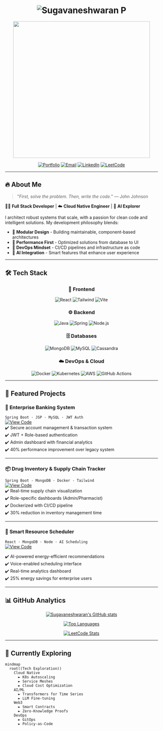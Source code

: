 <h1 align="center">
  <img src="https://readme-typing-svg.demolab.com?font=Fira+Code&weight=600&size=28&duration=2000&pause=500&color=22D3EE&center=true&vCenter=true&width=600&lines=%F0%9F%8C%9F+Sugavaneshwaran+P;Full+Stack+Developer;Cloud+Native+Engineer;AI+Explorer" alt="Sugavaneshwaran P" />
</h1>

<p align="center">
  <img src="https://media.giphy.com/media/v1.Y2lkPTc5MGI3NjExc3VtY2R4eXJ6eWJ1b3V4d3J5cXJ3c3R4b2J3bHZ4eXZ5dGZ4dCZlcD12MV9pbnRlcm5hbF9naWZfYnlfaWQmY3Q9Zw/f3iwJFOVOwuy7K6FFw/giphy.gif" width="450" />
</p>

<div align="center">
  
[![Portfolio](https://img.shields.io/badge/✨_Portfolio-000000?style=for-the-badge&logo=vercel&logoColor=white)](https://sugavaneshwaranp.me)
[![Email](https://img.shields.io/badge/📧_sugavanesh08@gmail.com-D14836?style=for-the-badge&logo=gmail&logoColor=white)](mailto:sugavanesh08@gmail.com)
[![LinkedIn](https://img.shields.io/badge/👔_LinkedIn-0077B5?style=for-the-badge&logo=linkedin&logoColor=white)](https://www.linkedin.com/in/sugavaneshwaranp18/)
[![LeetCode](https://img.shields.io/badge/🧠_LeetCode-FFA116?style=for-the-badge&logo=leetcode&logoColor=black)](https://leetcode.com/u/Sugavaneshwaran_p/)

</div>

---

## 🔥 About Me

> "_First, solve the problem. Then, write the code._" — John Johnson

👨‍💻 **Full Stack Developer** | ☁️ **Cloud Native Engineer** | 🤖 **AI Explorer**

I architect robust systems that scale, with a passion for clean code and intelligent solutions. My development philosophy blends:

- 🧩 **Modular Design** - Building maintainable, component-based architectures
- 🚀 **Performance First** - Optimized solutions from database to UI
- 🔄 **DevOps Mindset** - CI/CD pipelines and infrastructure as code
- 🧠 **AI Integration** - Smart features that enhance user experience

---

## 🛠️ Tech Stack

<div align="center">

### 🎨 Frontend
![React](https://img.shields.io/badge/React-61DAFB?style=for-the-badge&logo=react&logoColor=black)
![Tailwind](https://img.shields.io/badge/Tailwind-06B6D4?style=for-the-badge&logo=tailwindcss&logoColor=white)
![Vite](https://img.shields.io/badge/Vite-646CFF?style=for-the-badge&logo=vite&logoColor=white)

### ⚙️ Backend
![Java](https://img.shields.io/badge/Java-007396?style=for-the-badge&logo=openjdk&logoColor=white)
![Spring](https://img.shields.io/badge/Spring-6DB33F?style=for-the-badge&logo=spring&logoColor=white)
![Node.js](https://img.shields.io/badge/Node.js-339933?style=for-the-badge&logo=nodedotjs&logoColor=white)

### 🗄️ Databases
![MongoDB](https://img.shields.io/badge/MongoDB-47A248?style=for-the-badge&logo=mongodb&logoColor=white)
![MySQL](https://img.shields.io/badge/MySQL-4479A1?style=for-the-badge&logo=mysql&logoColor=white)
![Cassandra](https://img.shields.io/badge/Cassandra-1287B1?style=for-the-badge&logo=apachecassandra&logoColor=white)

### ☁️ DevOps & Cloud
![Docker](https://img.shields.io/badge/Docker-2496ED?style=for-the-badge&logo=docker&logoColor=white)
![Kubernetes](https://img.shields.io/badge/Kubernetes-326CE5?style=for-the-badge&logo=kubernetes&logoColor=white)
![AWS](https://img.shields.io/badge/AWS-232F3E?style=for-the-badge&logo=amazonaws&logoColor=white)
![GitHub Actions](https://img.shields.io/badge/GitHub_Actions-2088FF?style=for-the-badge&logo=githubactions&logoColor=white)

</div>

---

## 🚀 Featured Projects

### 🏦 **Enterprise Banking System**  
`Spring Boot · JSP · MySQL · JWT Auth`  
[![View Code](https://img.shields.io/badge/View_Code-181717?style=for-the-badge&logo=github&logoColor=white)](https://github.com/SugavaneshwaranP/Banking-Application-SpringBoot)  
✔️ Secure account management & transaction system  
✔️ JWT + Role-based authentication  
✔️ Admin dashboard with financial analytics  
✔️ 40% performance improvement over legacy system  

---

### 📦 **Drug Inventory & Supply Chain Tracker**  
`Spring Boot · MongoDB · Docker · Tailwind`  
[![View Code](https://img.shields.io/badge/View_Code-181717?style=for-the-badge&logo=github&logoColor=white)](https://github.com/SugavaneshwaranP/Drug-Inventory)  
✔️ Real-time supply chain visualization  
✔️ Role-specific dashboards (Admin/Pharmacist)  
✔️ Dockerized with CI/CD pipeline  
✔️ 30% reduction in inventory management time  

---

### 🌿 **Smart Resource Scheduler**  
`React · MongoDB · Node · AI Scheduling`  
[![View Code](https://img.shields.io/badge/View_Code-181717?style=for-the-badge&logo=github&logoColor=white)](https://github.com/SugavaneshwaranP/Appliances) 

✔️ AI-powered energy-efficient recommendations  
✔️ Voice-enabled scheduling interface  
✔️ Real-time analytics dashboard  
✔️ 25% energy savings for enterprise users  

---

## 📊 GitHub Analytics

<div align="center">
  
[![Sugavaneshwaran's GitHub stats](https://github-readme-stats.vercel.app/api?username=SugavaneshwaranP&show_icons=true&theme=radical&include_all_commits=true&count_private=true&hide_border=true&line_height=24&animation=radical)](https://github.com/SugavaneshwaranP)

[![Top Languages](https://github-readme-stats.vercel.app/api/top-langs/?username=SugavaneshwaranP&layout=compact&theme=tokyonight&hide_border=true&langs_count=8)](https://github.com/anuraghazra/github-readme-stats)

[![LeetCode Stats](https://leetcard.jacoblin.cool/Sugavaneshwaran_p?theme=dark&font=Fira%20Code&ext=contest)](https://leetcode.com/Sugavaneshwaran_p/)

</div>

---

## 🌱 Currently Exploring

```mermaid
mindmap
  root((Tech Exploration))
    Cloud Native
      ► K8s Autoscaling
      ► Service Meshes
      ► Cloud Cost Optimization
    AI/ML
      ► Transformers for Time Series
      ► LLM Fine-tuning
    Web3
      ► Smart Contracts
      ► Zero-Knowledge Proofs
    DevOps
      ► GitOps
      ► Policy-as-Code
